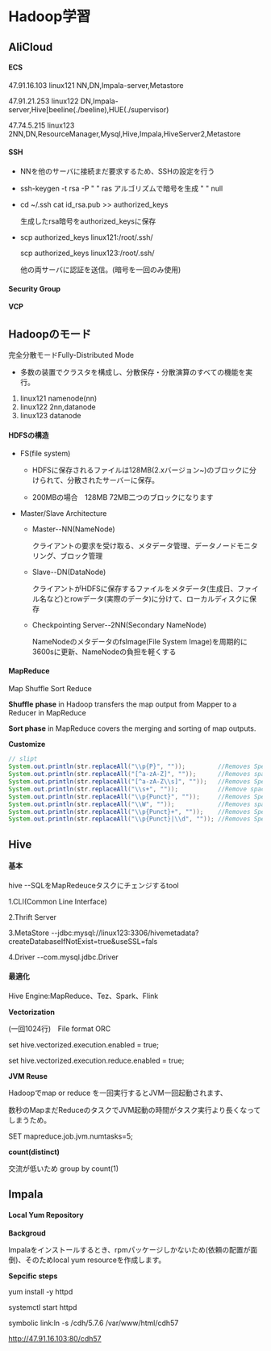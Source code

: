 # **Hadoop学習**

## **AliCloud**

#### **ECS**

47.91.16.103  linux121  NN,DN,Impala-server,Metastore

47.91.21.253  linux122  DN,Impala-server,Hive[beeline(./beeline),HUE(./supervisor)

47.74.5.215    linux123  2NN,DN,ResourceManager,Mysql,Hive,Impala,HiveServer2,Metastore 


#### SSH

-  NNを他のサーバに接続まだ要求するため、SSHの設定を行う

- ssh-keygen -t rsa -P " "  ras アルゴリズムで暗号を生成 " " null

- cd ~/.ssh  cat id_rsa.pub >>  authorized_keys

  生成したrsa暗号をauthorized_keysに保存

- scp authorized_keys linux121:/root/.ssh/ 

  scp authorized_keys linux123:/root/.ssh/

  他の両サーバに認証を送信。(暗号を一回のみ使用)

#### **Security Group**

**VCP**



## **Hadoopのモード**

完全分散モードFully-Distributed Mode

- 多数の装置でクラスタを構成し、分散保存・分散演算のすべての機能を実行。

1. linux121  namenode(nn)
2. linux122  2nn,datanode
3. linux123   datanode

#### **HDFSの構造**

- FS(file system)

  - HDFSに保存されるファイルは128MB(2.xバージョン~)のブロックに分けられて、分散されたサーバーに保存。

  - 200MBの場合　128MB 72MB二つのブロックになります

- Master/Slave Architecture

  - Master--NN(NameNode)  

    クライアントの要求を受け取る、メタデータ管理、データノードモニタリング、ブロック管理

  - Slave--DN(DataNode)

    クライアントがHDFSに保存するファイルをメタデータ(生成日、ファイル名など)とrowデータ(実際のデータ)に分けて、ローカルディスクに保存

  - Checkpointing Server--2NN(Secondary NameNode)

    NameNodeのメタデータのfsImage(File System Image)を周期的に3600sに更新、NameNodeの負担を軽くする

#### **MapReduce**

Map Shuffle Sort Reduce 

**Shuffle** **phase** in Hadoop transfers the map output from Mapper to a Reducer in MapReduce

**Sort phase** in MapReduce covers the merging and sorting of map outputs.

**Customize**

```java
// slipt 
System.out.println(str.replaceAll("\\p{P}", ""));         //Removes Special characters only
System.out.println(str.replaceAll("[^a-zA-Z]", ""));      //Removes space, Special Characters and digits
System.out.println(str.replaceAll("[^a-zA-Z\\s]", ""));   //Removes Special Characters and Digits
System.out.println(str.replaceAll("\\s+", ""));           //Remove spaces only
System.out.println(str.replaceAll("\\p{Punct}", ""));     //Removes Special characters only
System.out.println(str.replaceAll("\\W", ""));            //Removes space, Special Characters but not digits
System.out.println(str.replaceAll("\\p{Punct}+", ""));    //Removes Special characters only
System.out.println(str.replaceAll("\\p{Punct}|\\d", "")); //Removes Special Characters and Digits
```

## **Hive**

#### **基本**

hive --SQLをMapRedeuceタスクにチェンジするtool

1.CLI(Common Line Interface)

2.Thrift Server

3.MetaStore --jdbc:mysql://linux123:3306/hivemetadata?createDatabaseIfNotExist=true&amp;useSSL=fals

4.Driver --com.mysql.jdbc.Driver

#### **最適化**

Hive Engine:MapReduce、Tez、Spark、Flink

**Vectorization**  

(一回1024行)　File format ORC

set hive.vectorized.execution.enabled = true; 

set hive.vectorized.execution.reduce.enabled = true;

**JVM Reuse** 

Hadoopでmap or reduce を一回実行するとJVM一回起動されます、

数秒のMapまだReduceのタスクでJVM起動の時間がタスク実行より長くなってしまうため。

SET mapreduce.job.jvm.numtasks=5;

**count(distinct)** 

交流が低いため group by count(1)

## **Impala**

#### **Local Yum Repository**

**Backgroud**

Impalaをインストールするとき、rpmパッケージしかないため(依頼の配置が面倒)、そのためlocal yum resourceを作成します。

**Sepcific steps**

yum install -y httpd

systemctl start httpd

symbolic link:ln -s /cdh/5.7.6 /var/www/html/cdh57

http://47.91.16.103:80/cdh57
